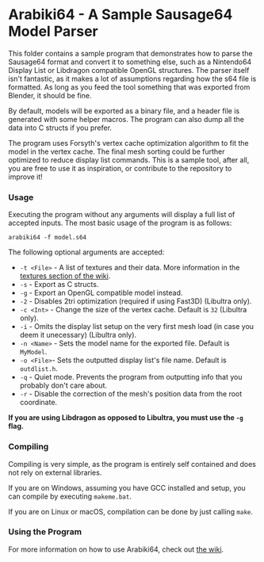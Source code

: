 # Arabiki64 - A Sample Sausage64 Model Parser

This folder contains a sample program that demonstrates how to parse the Sausage64 format and convert it to something else, such as a Nintendo64 Display List or Libdragon compatible OpenGL structures. The parser itself isn't fantastic, as it makes a lot of assumptions regarding how the s64 file is formatted. As long as you feed the tool something that was exported from Blender, it should be fine.

By default, models will be exported as a binary file, and a header file is generated with some helper macros. The program can also dump all the data into C structs if you prefer.

The program uses Forsyth's vertex cache optimization algorithm to fit the model in the vertex cache. The final mesh sorting could be further optimized to reduce display list commands. This is a sample tool, after all, you are free to use it as inspiration, or contribute to the repository to improve it!


### Usage
Executing the program without any arguments will display a full list of accepted inputs. The most basic usage of the program is as follows:

`arabiki64 -f model.s64`

The following optional arguments are accepted:

* `-t <File>` - A list of textures and their data. More information in the [textures section of the wiki](../../../wiki/4%29-Arabiki64%3A-Example-S64-to-Display-List-Converter#textures).
* `-s` - Export as C structs.
* `-g` - Export an OpenGL compatible model instead.
* `-2` - Disables 2tri optimization (required if using Fast3D) (Libultra only).
* `-c <Int>` - Change the size of the vertex cache. Default is `32` (Libultra only).
* `-i` - Omits the display list setup on the very first mesh load (in case you deem it unecessary) (Libultra only).
* `-n <Name>` - Sets the model name for the exported file. Default is `MyModel`.
* `-o <File>`- Sets the outputted display list's file name. Default is `outdlist.h`.
* `-q` - Quiet mode. Prevents the program from outputting info that you probably don't care about.
* `-r` - Disable the correction of the mesh's position data from the root coordinate.

**If you are using Libdragon as opposed to Libultra, you must use the `-g` flag.**


### Compiling
Compiling is very simple, as the program is entirely self contained and does not rely on external libraries.

If you are on Windows, assuming you have GCC installed and setup, you can compile by executing `makeme.bat`.

If you are on Linux or macOS, compilation can be done by just calling `make`.


### Using the Program
For more information on how to use Arabiki64, check out [the wiki](../../../wiki/4%29-Arabiki64%3A-Example-S64-to-Display-List-Converter).
